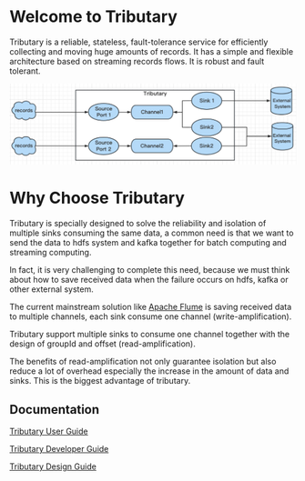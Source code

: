 # Welcome to Tributary

Tributary is a reliable, stateless, fault-tolerance service for efficiently collecting and moving huge amounts of
records. It has a simple and flexible architecture based on streaming records flows. It is robust and fault tolerant.

![image](doc/picture/tributary.png)

# Why Choose Tributary
    
Tributary is specially designed to solve the reliability and isolation of multiple sinks consuming the same data,
a common need is that we want to send the data to hdfs system and kafka together for batch computing and streaming computing.

In fact, it is very challenging to complete this need, 
because we must think about how to save received data when the failure occurs on hdfs, kafka or other external system.

The current mainstream solution like [Apache Flume](https://flume.apache.org/) is saving received data to multiple channels, each sink consume one channel (write-amplification). 

Tributary support multiple sinks to consume one channel together with the design of groupId and offset (read-amplification).

The benefits of read-amplification not only guarantee isolation but also reduce a lot of overhead 
especially the increase in the amount of data and sinks. This is the biggest advantage of tributary.

## Documentation

[Tributary User Guide](doc/user_guide.md)

[Tributary Developer Guide](doc/developer_guide.md)

[Tributary Design Guide](doc/tributary_design_guide.md)